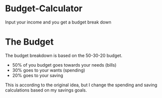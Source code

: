 # Budget-Calculator
Input your income and you get a budget break down 

# The Budget
The budget breakdown is based on the 50-30-20 budget.
* 50% of you budget goes towards your needs (bills)
* 30% goes to your wants (spending)
* 20% goes to your saving

This is according to the original idea, but I change the spending and saving calculations based on my savings goals.

